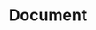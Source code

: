 ---
title : "Document"
linkTitle : "Document"

section1:
  title: Document Center
  vice_title: We provide you with rich and detailed instructions and product documentation

section2:
    - title: CloudCube Express
      content: CloudCube Express uses a platform deeply integrated with computing, storage, and network.
      url: "XXXX"
      icon: '/images/cloud-cube-express.svg'

    - title: Desktop Cloud
      content: Quick construction of secure desktop office systems with high performance and low costs.
      url: "XXXXX"
      icon: '/images/kube-sphere.svg'

    - title: KubeSphere<sup>®</sup>
      content: Enterprise-class app-centric distributed container platform built on Kubernetes.
      url: "XXXXX"
      icon: '/images/vdi.svg'

section3:
    - title: Introduction to QingCloud
      content: Driving Innovation With Cloud Computing.
      url: "/about/"

    - title: Account Management
      content: How to Sign up and Get Started.
      url: "/user/account/"

    - title: Top-up and billing
      content: Introduction to QingCloud Payment.
      url: "/billing/payment/"
---